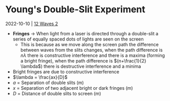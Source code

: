 # Young's Double-Slit Experiment
2022-10-10 | [12 Waves 2](12%20Waves%202.md)

- **Fringes** -> When light from a laser is directed through a double-slit a series of equally spaced dots of lights are seen on the screen
	- This is because as we move along the screen path the difference between waves from the slits changes, when the path difference is $n \lambda$ there is constructive interference and there is a maxima (forming a bright fringe), when the path difference is $(n+\frac{1}{2} \lambda$) there is destructive interference and a minima
- Bright fringes are due to constructive interference
- $\lambda = \frac{ax}{D}$
- $a$ = Separation of double slits (m)
- $x$ = Separation of two adjacent bright or dark fringes (m)
- $D$ = Distance of double slits to screen (m)